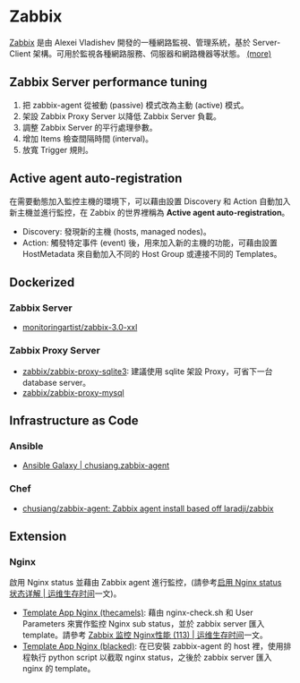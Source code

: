 # Zabbix

[Zabbix](http://www.zabbix.com/) 是由 Alexei Vladishev 開發的一種網路監視、管理系統，基於 Server-Client 架構。可用於監視各種網路服務、伺服器和網路機器等狀態。 [(more)](https://zh.wikipedia.org/wiki/Zabbix)

## Zabbix Server performance tuning

1. 把 zabbix-agent 從被動 (passive) 模式改為主動 (active) 模式。
1. 架設 Zabbix Proxy Server 以降低 Zabbix Server 負載。
1. 調整 Zabbix Server 的平行處理參數。
1. 增加 Items 檢查間隔時間 (interval)。
1. 放寬 Trigger 規則。

## Active agent auto-registration

在需要動態加入監控主機的環境下，可以藉由設置 Discovery 和 Action 自動加入新主機並進行監控，在 Zabbix 的世界裡稱為 **Active agent auto-registration**。

- Discovery: 發現新的主機 (hosts, managed nodes)。
- Action: 觸發特定事件 (event) 後，用來加入新的主機的功能，可藉由設置 HostMetadata 來自動加入不同的 Host Group 或連接不同的 Templates。

## Dockerized

### Zabbix Server

- [monitoringartist/zabbix-3.0-xxl](https://hub.docker.com/r/monitoringartist/zabbix-3.0-xxl/)

### Zabbix Proxy Server

- [zabbix/zabbix-proxy-sqlite3](https://hub.docker.com/r/zabbix/zabbix-proxy-sqlite3/): 建議使用 sqlite 架設 Proxy，可省下一台 database server。
- [zabbix/zabbix-proxy-mysql](https://hub.docker.com/r/zabbix/zabbix-proxy-mysql/)

## Infrastructure as Code

### Ansible

- [Ansible Galaxy | chusiang.zabbix-agent](https://galaxy.ansible.com/chusiang/zabbix-agent/)

### Chef

- [chusiang/zabbix-agent: Zabbix agent install based off laradji/zabbix](https://github.com/chusiang/zabbix-agent.chef.cookbook)

## Extension

### Nginx

啟用 Nginx status 並藉由 Zabbix agent 進行監控，(請參考[启用 Nginx status 状态详解 | 运维生存时间](http://www.ttlsa.com/nginx/nginx-status-detail/)一文)。

- [Template App Nginx (thecamels)](https://github.com/thecamels/zabbix): 藉由 nginx-check.sh 和 User Parameters 來實作監控 Nginx sub status，並於 zabbix server 匯入 template。請參考 [Zabbix 监控 Nginx性能 (113) | 运维生存时间](http://www.ttlsa.com/zabbix/zabbix-monitor-nginx-performance/)一文。
- [Template App Nginx (blacked)](https://github.com/blacked/zbx_nginx_template): 在已安裝 zabbix-agent 的 host 裡，使用排程執行 python script 以截取 nginx status，之後於 zabbix server 匯入 nginx 的 template。

